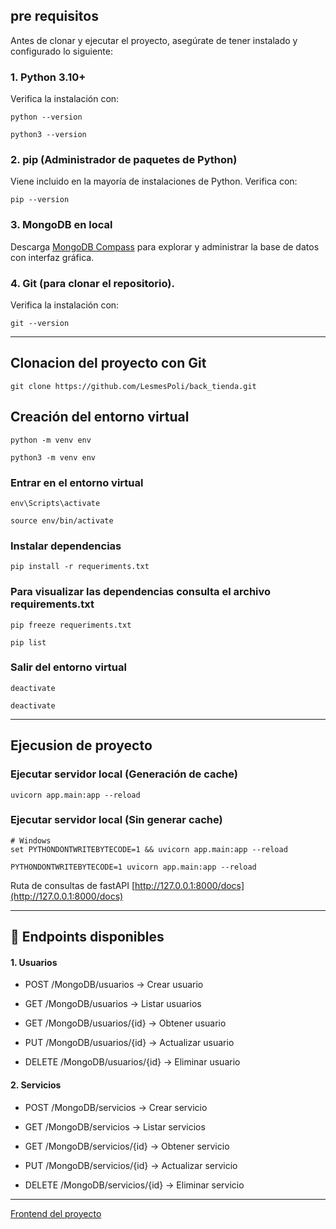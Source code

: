 ## pre requisitos

Antes de clonar y ejecutar el proyecto, asegúrate de tener instalado y configurado lo siguiente:

### 1. Python 3.10+
Verifica la instalación con:
```Windows (PowerShell)
python --version
```
```linux/os (bash)
python3 --version
```

### 2. pip (Administrador de paquetes de Python)
Viene incluido en la mayoría de instalaciones de Python. Verifica con:
```Windows (PowerShell)
pip --version
```

### 3. MongoDB en local
Descarga [MongoDB Compass](https://www.mongodb.com/try/download/community) para explorar y administrar la base de datos con interfaz gráfica.

### 4. Git (para clonar el repositorio). 
Verifica la instalación con:
```Windows (PowerShell)
git --version
```

---

## Clonacion del proyecto con Git
```Windows (PowerShell)
git clone https://github.com/LesmesPoli/back_tienda.git
``` 

## Creación del entorno virtual
```Windows (PowerShell)
python -m venv env
``` 
```linux/os (bash)
python3 -m venv env
``` 

### Entrar en el entorno virtual
```Windows (PowerShell)
env\Scripts\activate
```
```linux/os (bash)
source env/bin/activate
```

### Instalar dependencias
```
pip install -r requeriments.txt
```
### Para visualizar las dependencias consulta el archivo requirements.txt 
```
pip freeze requeriments.txt
```
```
pip list
```
### Salir del entorno virtual
```Windows (PowerShell)
deactivate
```
```linux/os (bash)
deactivate
```

---
## Ejecusion de proyecto

### Ejecutar servidor local (Generación de cache)
```
uvicorn app.main:app --reload
```
### Ejecutar servidor local (Sin generar cache)
``` Windows (PowerShell)
# Windows
set PYTHONDONTWRITEBYTECODE=1 && uvicorn app.main:app --reload
```
```linux/os (bash)
PYTHONDONTWRITEBYTECODE=1 uvicorn app.main:app --reload
```

Ruta de consultas de fastAPI [http://127.0.0.1:8000/docs](http://127.0.0.1:8000/docs)

---

## 📂 Endpoints disponibles

#### 1. Usuarios

- POST /MongoDB/usuarios → Crear usuario

- GET /MongoDB/usuarios → Listar usuarios

- GET /MongoDB/usuarios/{id} → Obtener usuario

- PUT /MongoDB/usuarios/{id} → Actualizar usuario

- DELETE /MongoDB/usuarios/{id} → Eliminar usuario

#### 2. Servicios

- POST /MongoDB/servicios → Crear servicio

- GET /MongoDB/servicios → Listar servicios

- GET /MongoDB/servicios/{id} → Obtener servicio

- PUT /MongoDB/servicios/{id} → Actualizar servicio

- DELETE /MongoDB/servicios/{id} → Eliminar servicio

---

[Frontend del proyecto](https://github.com/LesmesPoli/front_tienda.git)